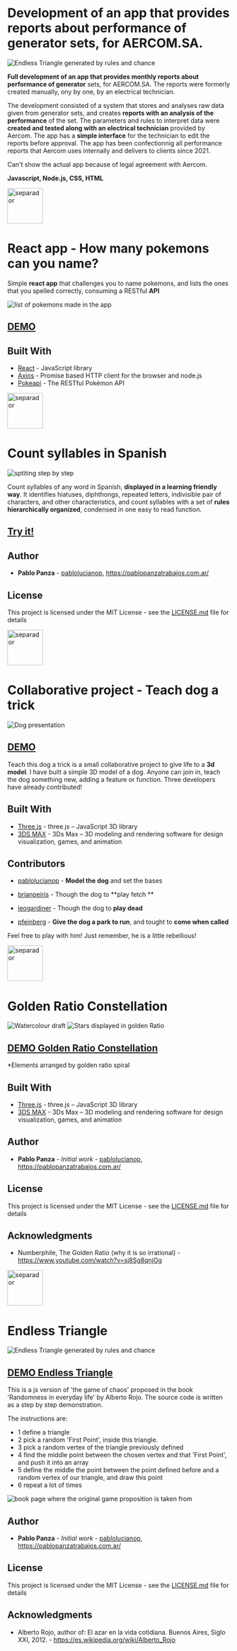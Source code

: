 
# Development of an app that provides reports about performance of generator sets, for AERCOM.SA.


![Endless Triangle generated by rules and chance](/img/report.png)

**Full development of an app that provides monthly reports about performance of generator** sets, for AERCOM.SA. 
The reports were formerly created manually, ony by one, by an electrical technician. 

The development consisted of a system that stores and analyses raw data given from generator sets, and creates **reports with an analysis of the performance** of the set. 
The parameters and rules to interpret data were **created and tested along with an electrical technician** provided by Aercom.
The app has a **simple interface** for the technician to edit the reports before approval. 
The app has been confectionnig all performance reports that Aercom uses internally and delivers to clients since 2021.

Can't show the actual app because of legal agreement with Aercom. 


**Javascript, Node.js, CSS, HTML**


<img src="https://pablolucianop.github.io/portfolio/img/space.jpg" alt="separador" height="80">

# React app - How many pokemons can you name? 
 
 Simple **react app** that challenges you to name pokemons, and lists the ones that you spelled correctly, consuming a RESTful **API**

![list of pokemons made in the app](img/pokemonSpellingInAction.png)

## <a href="https://pablolucianop.github.io/mascotSpelling/" target="_blank" rel="noopener noreferrer">DEMO</a>



## Built With

* [React](https://reactjs.org/) - JavaScript library
* [Axios](https://github.com/axios/axios) - Promise based HTTP client for the browser and node.js
* [Pokeapi](https://pokeapi.co/) - The RESTful Pokémon API

<img src="https://pablolucianop.github.io/portfolio/img/space.jpg" alt="separador" height="80">


# Count syllables in Spanish

![sptiting step by step](https://media.giphy.com/media/kcNqTiTz6AvpV1K058/giphy.gif)

Count syllables of any word in Spanish, **displayed in a learning friendly way**. It identifies hiatuses, diphthongs, repeated letters, indivisible pair of characters, and other characteristics, and count syllables with a set of **rules hierarchically organized**, condensed in one easy to read function. 


## <a href="https://pablolucianop.github.io/count-syllables-in-spanish/" target="_blank" rel="noopener noreferrer">Try it!</a>



## Author

- **Pablo Panza** - [pablolucianop](https://github.com/pablolucianop), https://pablopanzatrabajos.com.ar/

## License
This project is licensed under the MIT License - see the [LICENSE.md](LICENSE.md) file for details

<img src="https://pablolucianop.github.io/portfolio/img/space.jpg" alt="separador" height="80">


# Collaborative project - Teach dog a trick


![Dog presentation](/img/dogPic.png)


## <a href="https://pablolucianop.github.io/teach-dog-a-trick/index.html" target="_blank" rel="noopener noreferrer">DEMO</a>

Teach this dog a trick is a small collaborative project to give life to a **3d model**. I have built a simple 3D model of a dog. Anyone can join in, teach the dog something new, adding a feature or function.
Three developers have already contributed!


## Built With

-   [Three.js](https://threejs.org/) - three.js – JavaScript 3D library
-   [3DS MAX](https://www.autodesk.com/products/3ds-max) - 3Ds Max – 3D modeling and rendering software for design visualization, games, and animation

## Contributors

-   [pablolucianop](https://github.com/pablolucianop) - **Model the dog** and set the bases

-   [brianpeiris](https://github.com/brianpeiris) - Though the dog to **play fetch **

-   [leogardiner](https://github.com/leogardiner) - Though the dog to **play dead**  

-   [pfeinberg](https://github.com/pfeinberg) - **Give the dog a park to run**, and tought to **come when called**  

Feel free to play with him! Just remember, he is a little rebellious! 





<img src="https://pablolucianop.github.io/portfolio/img/space.jpg" alt="separador" height="80">

# Golden Ratio Constellation
![Watercolour draft](/img/watercolor.jpg)
![Stars displayed in golden Ratio](/img/stars.jpg)
## <a href="https://pablolucianop.github.io/goldenRatioConstellation/" target="_blank" rel="noopener noreferrer">DEMO Golden Ratio Constellation</a>

*Elements arranged by golden ratio spiral


## Built With

* [Three.js](https://threejs.org/) - three.js – JavaScript 3D library
* [3DS MAX](https://www.autodesk.com/products/3ds-max) - 3Ds Max – 3D modeling and rendering software for design visualization, games, and animation


## Author

* **Pablo Panza** - *Initial work* - [pablolucianop](https://github.com/pablolucianop), https://pablopanzatrabajos.com.ar/


## License

This project is licensed under the MIT License - see the [LICENSE.md](LICENSE.md) file for details

## Acknowledgments

* Numberphile, The Golden Ratio (why it is so irrational) -  https://www.youtube.com/watch?v=sj8Sg8qnjOg







<img src="https://pablolucianop.github.io/portfolio/img/space.jpg" alt="separador" height="80">

# Endless Triangle
![Endless Triangle generated by rules and chance](/img/presentTriangle.png)
## <a href="https://pablolucianop.github.io/endlessTriangle/" target="_blank" rel="noopener noreferrer">DEMO Endless Triangle</a>



This is a js version of 'the game of chaos' proposed in the book 'Randomness in everyday life' by Alberto Rojo. The source code is written as a step by step demonstration. 

 The instructions are:
* 1 define a triangle
* 2 pick a random 'First Point', inside this triangle.
* 3 pick a random vertex of the triangle previously defined
* 4 find the middle point between the chosen vertex and that 'First Point', and push it into an array
* 5 define the middle the point between the point defined before and a random vertex of our triangle, and draw this point
* 6 repeat a lot of times 

![book page where the original game proposition is taken from](/img/proposition.jpg)


## Author

* **Pablo Panza** - *Initial work* - [pablolucianop](https://github.com/pablolucianop), https://pablopanzatrabajos.com.ar/


## License

This project is licensed under the MIT License - see the [LICENSE.md](LICENSE.md) file for details

## Acknowledgments

* Alberto Rojo, author of: El azar en la vida cotidiana. Buenos Aires, Siglo XXI, 2012. -  https://es.wikipedia.org/wiki/Alberto_Rojo




